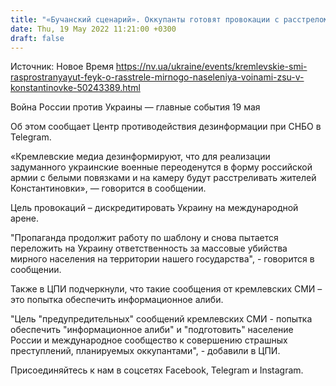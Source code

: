 ```yaml
---
title: "«Бучанский сценарий». Оккупанты готовят провокации с расстрелом мирного населения в Донецкой области — СНБО"
date: Thu, 19 May 2022 11:21:00 +0300
draft: false
---
```

Источник: Новое Время https://nv.ua/ukraine/events/kremlevskie-smi-rasprostranyayut-feyk-o-rasstrele-mirnogo-naseleniya-voinami-zsu-v-konstantinovke-50243389.html


Война России против Украины — главные события 19 мая

Об этом сообщает Центр противодействия дезинформации при СНБО в Telegram.

«Кремлевские медиа дезинформируют, что для реализации задуманного украинские военные переоденутся в форму российской армии с белыми повязками и на камеру будут расстреливать жителей Константиновки», — говорится в сообщении.

Цель провокаций – дискредитировать Украину на международной арене.

"Пропаганда продолжит работу по шаблону и снова пытается переложить на Украину ответственность за массовые убийства мирного населения на территории нашего государства", - говорится в сообщении.

 Также в ЦПИ подчеркнули, что такие сообщения от кремлевских СМИ – это попытка обеспечить информационное алиби.

"Цель "предупредительных" сообщений кремлевских СМИ - попытка обеспечить "информационное алиби" и "подготовить" население России и международное сообщество к совершению страшных преступлений, планируемых оккупантами", - добавили в ЦПИ.

Присоединяйтесь к нам в соцсетях Facebook, Telegram и Instagram.
